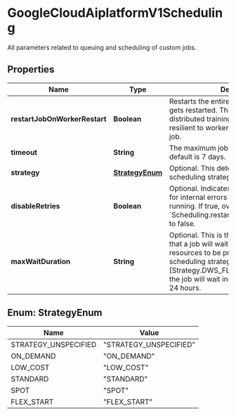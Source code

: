 

# GoogleCloudAiplatformV1Scheduling

All parameters related to queuing and scheduling of custom jobs.

## Properties

| Name | Type | Description | Notes |
|------------ | ------------- | ------------- | -------------|
|**restartJobOnWorkerRestart** | **Boolean** | Restarts the entire CustomJob if a worker gets restarted. This feature can be used by distributed training jobs that are not resilient to workers leaving and joining a job. |  [optional] |
|**timeout** | **String** | The maximum job running time. The default is 7 days. |  [optional] |
|**strategy** | [**StrategyEnum**](#StrategyEnum) | Optional. This determines which type of scheduling strategy to use. |  [optional] |
|**disableRetries** | **Boolean** | Optional. Indicates if the job should retry for internal errors after the job starts running. If true, overrides &#x60;Scheduling.restart_job_on_worker_restart&#x60; to false. |  [optional] |
|**maxWaitDuration** | **String** | Optional. This is the maximum duration that a job will wait for the requested resources to be provisioned if the scheduling strategy is set to [Strategy.DWS_FLEX_START]. If set to 0, the job will wait indefinitely. The default is 24 hours. |  [optional] |



## Enum: StrategyEnum

| Name | Value |
|---- | -----|
| STRATEGY_UNSPECIFIED | &quot;STRATEGY_UNSPECIFIED&quot; |
| ON_DEMAND | &quot;ON_DEMAND&quot; |
| LOW_COST | &quot;LOW_COST&quot; |
| STANDARD | &quot;STANDARD&quot; |
| SPOT | &quot;SPOT&quot; |
| FLEX_START | &quot;FLEX_START&quot; |



